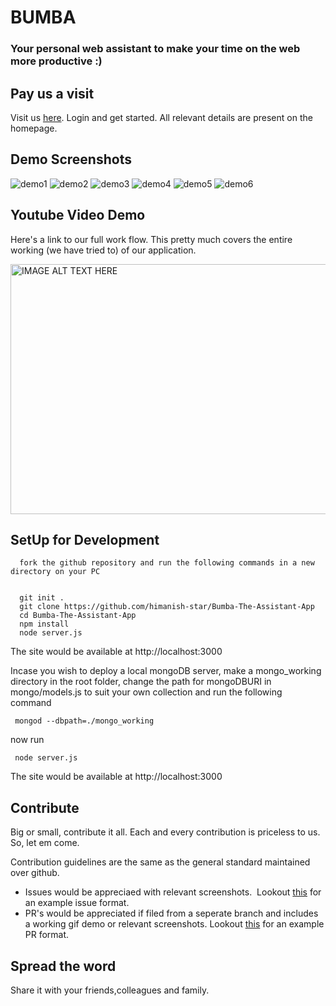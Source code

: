 # BUMBA #
### Your personal web assistant to make your time on the web more productive :) ###

## Pay us a visit

Visit us [here](http://bumba-web-assistant.herokuapp.com/HTMLfiles/). Login and get started. All relevant details are present on the homepage.

## Demo Screenshots

![demo1](https://user-images.githubusercontent.com/25258877/34839957-6f64e9c4-f729-11e7-8fd7-b8c88bd242ec.png)
![demo2](https://user-images.githubusercontent.com/25258877/34839962-742bb71c-f729-11e7-84d5-19dd64c38c58.png)
![demo3](https://user-images.githubusercontent.com/25258877/34839965-76bfc6c6-f729-11e7-8fdc-26d6b228e273.png)
![demo4](https://user-images.githubusercontent.com/25258877/34839979-81ea6934-f729-11e7-86f1-929a32eaba05.png)
![demo5](https://user-images.githubusercontent.com/25258877/34839980-877548ba-f729-11e7-8830-74b9bcb6a45f.png)
![demo6](https://user-images.githubusercontent.com/25258877/34839984-8af4d32a-f729-11e7-977e-75f995cec2fc.png)


## Youtube Video Demo

Here's a link to our full work flow. This pretty much covers the entire working (we have tried to) of our application.

<a href="http://www.youtube.com/watch?feature=player_embedded&v=U6CZPnaT91s
" target="_blank"><img src="http://img.youtube.com/vi/U6CZPnaT91s/0.jpg" 
alt="IMAGE ALT TEXT HERE" width="600" height="400" border="0" /></a>


## SetUp for Development

```
  fork the github repository and run the following commands in a new directory on your PC
 
 
  git init .
  git clone https://github.com/himanish-star/Bumba-The-Assistant-App
  cd Bumba-The-Assistant-App
  npm install
  node server.js

```

The site would be available at http://localhost:3000

Incase you wish to deploy a local mongoDB server, make a mongo_working directory in the root folder, change the path for mongoDBURI in mongo/models.js to suit your own collection and run the following command

```
 mongod --dbpath=./mongo_working
```
now run 
```
 node server.js
```

The site would be available at http://localhost:3000


## Contribute 

Big or small, contribute it all. Each and every contribution is priceless to us. So, let em come.


Contribution guidelines are the same as the general standard maintained over github.
 - Issues would be appreciaed with relevant screenshots.  Lookout [this](https://github.com/himanish-star/Bumba-The-Assistant-App/issues/7) for an example issue format.
 - PR's would be appreciated if filed from a seperate branch and includes a working gif demo or relevant screenshots. Lookout [this](https://github.com/himanish-star/Bumba-The-Assistant-App/pull/6) for an example PR format.

## Spread the word

Share it with your friends,colleagues and family. 
